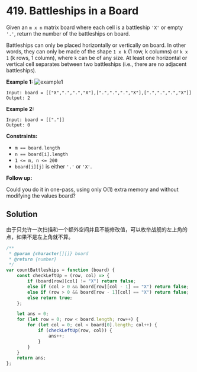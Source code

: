 # 419. Battleships in a Board

Given an `m x n` matrix board where each cell is a battleship `'X'` or empty `'.'`, return the number of the battleships on board.

Battleships can only be placed horizontally or vertically on board. In other words, they can only be made of the shape `1 x k` (1 row, k columns) or `k x 1` (k rows, 1 column), where `k` can be of any size. At least one horizontal or vertical cell separates between two battleships (i.e., there are no adjacent battleships).

**Example 1:**
![example1](https://assets.leetcode.com/uploads/2021/04/10/battelship-grid.jpg)

```
Input: board = [["X",".",".","X"],[".",".",".","X"],[".",".",".","X"]]
Output: 2
```

**Example 2:**

```
Input: board = [["."]]
Output: 0
```

**Constraints:**

-   `m == board.length`
-   `n == board[i].length`
-   `1 <= m, n <= 200`
-   `board[i][j]` is either `'.'` or `'X'`.

**Follow up:**

Could you do it in one-pass, using only O(1) extra memory and without modifying the values board?

## Solution

由于只允许一次扫描和一个额外空间并且不能修改值，可以枚举战舰的左上角的点，如果不是左上角就不算。

```js
/**
 * @param {character[][]} board
 * @return {number}
 */
var countBattleships = function (board) {
    const checkLeftUp = (row, col) => {
        if (board[row][col] != "X") return false;
        else if (col > 0 && board[row][col - 1] == "X") return false;
        else if (row > 0 && board[row - 1][col] == "X") return false;
        else return true;
    };

    let ans = 0;
    for (let row = 0; row < board.length; row++) {
        for (let col = 0; col < board[0].length; col++) {
            if (checkLeftUp(row, col)) {
                ans++;
            }
        }
    }
    return ans;
};
```
